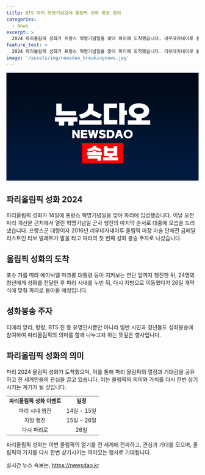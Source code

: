 ```yaml
---
title: BTS 파리 혁명기념일에 올림픽 성화 봉송 참여
categories:
  - News
excerpt: >
  2024 파리올림픽 성화가 프랑스 혁명기념일을 맞아 파리에 도착했습니다. 리우데자네이루 올림픽 금메달리스트인 티보 발레트가 파리 개선문에서 성화를 받아와 24명의 청년에게 전달했습니다. 파리 시내와 지방을 돌고 26일 개막식에 맞춰 파리로 다시 돌아올 계획이며, 성화봉송 주자로는 티에리 앙리, 랑랑, 그리고 BTS의 진 등이 참여합니다. 10년간의 준비 끝에 이번 올림픽은 멋진 대회가 될 것으로 기대됩니다.
feature_text: >
  2024 파리올림픽 성화가 프랑스 혁명기념일을 맞아 파리에 도착했습니다. 리우데자네이루 올림픽 금메달리스트인 티보 발레트가 파리 개선문에서 성화를 받아와 24명의 청년에게 전달했습니다. 파리 시내와 지방을 돌고 26일 개막식에 맞춰 파리로 다시 돌아올 계획이며, 성화봉송 주자로는 티에리 앙리, 랑랑, 그리고 BTS의 진 등이 참여합니다. 10년간의 준비 끝에 이번 올림픽은 멋진 대회가 될 것으로 기대됩니다.
image: '/assets/img/newsdao_breakingnews.jpg'
---
```


<p><img src="/assets/img/newsdao_breakingnews.jpg" alt="cryptoinkorea 속보" /></p>

<h2><b>파리올림픽 성화 2024</b></h2>

<p data-ke-size="size16">파리올림픽 성화가 14일에 프랑스 혁명기념일을 맞아 파리에 입성했습니다. 이날 오전 파리 개선문 근처에서 열린 혁명기념일 군사 행진의 마지막 순서로 대중에 모습을 드러냈습니다. 프랑스군 대령이자 2016년 리우데자네이루 올림픽 마장 마술 단체전 금메달리스트인 티보 발레트가 말을 타고 파리의 첫 번째 성화 봉송 주자로 나섰습니다.</p>

<h2 data-ke-size="size26">올림픽 성화의 도착</h2>

<p data-ke-size="size16">포슈 가를 따라 에마뉘엘 마크롱 대통령 등이 지켜보는 연단 앞까지 행진한 뒤, 24명의 청년에게 성화를 전달한 후 파리 시내를 누빈 뒤, 다시 지방으로 이동했다가 26일 개막식에 맞춰 파리로 돌아올 예정입니다.</p>

<h2 data-ke-size="size26">성화봉송 주자</h2>

<p data-ke-size="size16">티에리 앙리, 랑랑, BTS 진 등 유명인사뿐만 아니라 일반 시민과 청년들도 성화봉송에 참여하여 파리올림픽의 의미를 함께 나누고자 하는 뜻깊은 행사입니다.</p>

<h2 data-ke-size="size26">파리올림픽 성화의 의미</h2>

<p data-ke-size="size16">파리 2024 올림픽 성화가 도착했으며, 이를 통해 파리 올림픽의 열정과 기대감을 공유하고 전 세계인들의 관심을 끌고 있습니다. 이는 올림픽의 의미와 가치를 다시 한번 상기시키는 계기가 될 것입니다.</p>

<table>
    <tr>
        <td style="text-align: center; height: 17px;"><b>파리올림픽 성화 이벤트</b></td>
        <td style="text-align: center; height: 17px;"><b>일정</b></td>
    </tr>
    <tr>
        <td style="text-align: center; height: 17px;">파리 시내 행진</td>
        <td style="text-align: center; height: 17px;">14일 - 15일</td>
    </tr>
    <tr>
        <td style="text-align: center; height: 17px;">지방 행진</td>
        <td style="text-align: center; height: 17px;">15일 - 26일</td>
    </tr>
    <tr>
        <td style="text-align: center; height: 17px;">다시 파리로</td>
        <td style="text-align: center; height: 17px;">26일</td>
    </tr>
</table>

<p data-ke-size="size16">파리올림픽 성화는 이번 올림픽의 열기를 전 세계에 전파하고, 관심과 기대를 모으며, 올림픽의 가치를 다시 한번 상기시키는 의미있는 행사로 기대됩니다.</p>
실시간 뉴스 속보는, <a href="https://newsdao.kr" rel="dofollow">https://newsdao.kr</a>


